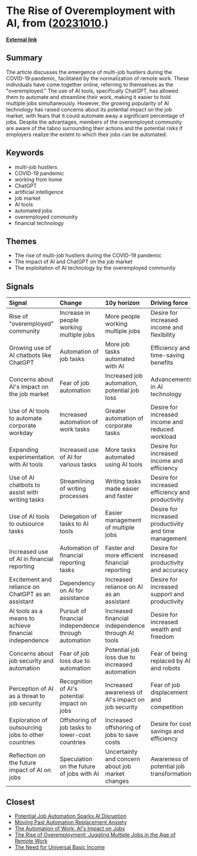 # __The Rise of Overemployment with AI__, from ([20231010](https://kghosh.substack.com/p/20231010).)

__[External link](https://www.vice.com/en/article/v7begx/overemployed-hustlers-exploit-chatgpt-to-take-on-even-more-full-time-jobs)__



## Summary

The article discusses the emergence of multi-job hustlers during the COVID-19 pandemic, facilitated by the normalization of remote work. These individuals have come together online, referring to themselves as the "overemployed." The use of AI tools, specifically ChatGPT, has allowed them to automate and streamline their work, making it easier to hold multiple jobs simultaneously. However, the growing popularity of AI technology has raised concerns about its potential impact on the job market, with fears that it could automate away a significant percentage of jobs. Despite the advantages, members of the overemployed community are aware of the taboo surrounding their actions and the potential risks if employers realize the extent to which their jobs can be automated.

## Keywords

* multi-job hustlers
* COVID-19 pandemic
* working from home
* ChatGPT
* artificial intelligence
* job market
* AI tools
* automated jobs
* overemployed community
* financial technology

## Themes

* The rise of multi-job hustlers during the COVID-19 pandemic
* The impact of AI and ChatGPT on the job market
* The exploitation of AI technology by the overemployed community

## Signals

| Signal                                                | Change                                               | 10y horizon                                        | Driving force                                         |
|:------------------------------------------------------|:-----------------------------------------------------|:---------------------------------------------------|:------------------------------------------------------|
| Rise of "overemployed" community                      | Increase in people working multiple jobs             | More people working multiple jobs                  | Desire for increased income and flexibility           |
| Growing use of AI chatbots like ChatGPT               | Automation of job tasks                              | More job tasks automated with AI                   | Efficiency and time-saving benefits                   |
| Concerns about AI's impact on the job market          | Fear of job automation                               | Increased job automation, potential job loss       | Advancements in AI technology                         |
| Use of AI tools to automate corporate workday         | Increased automation of work tasks                   | Greater automation of corporate tasks              | Desire for increased income and reduced workload      |
| Expanding experimentation with AI tools               | Increased use of AI for various tasks                | More tasks automated using AI tools                | Desire for increased income and efficiency            |
| Use of AI chatbots to assist with writing tasks       | Streamlining of writing processes                    | Writing tasks made easier and faster               | Desire for increased efficiency and productivity      |
| Use of AI tools to outsource tasks                    | Delegation of tasks to AI tools                      | Easier management of multiple jobs                 | Desire for increased productivity and time management |
| Increased use of AI in financial reporting            | Automation of financial reporting tasks              | Faster and more efficient financial reporting      | Desire for increased productivity and accuracy        |
| Excitement and reliance on ChatGPT as an assistant    | Dependency on AI for assistance                      | Increased reliance on AI as an assistant           | Desire for increased support and productivity         |
| AI tools as a means to achieve financial independence | Pursuit of financial independence through automation | Increased financial independence through AI tools  | Desire for increased wealth and freedom               |
| Concerns about job security and automation            | Fear of job loss due to automation                   | Potential job loss due to increased automation     | Fear of being replaced by AI and robots               |
| Perception of AI as a threat to job security          | Recognition of AI's potential impact on jobs         | Increased awareness of AI's impact on job security | Fear of job displacement and competition              |
| Exploration of outsourcing jobs to other countries    | Offshoring of job tasks to lower-cost countries      | Increased offshoring of jobs to save costs         | Desire for cost savings and efficiency                |
| Reflection on the future impact of AI on jobs         | Speculation on the future of jobs with AI            | Uncertainty and concern about job market changes   | Awareness of potential job transformations            |

## Closest

* [Potential Job Automation Sparks AI Disruption](8bf628f811052831ab699f75caeb0205)
* [Moving Past Automation Replacement Anxiety](7e84b45a4f5f2bdecec14572bc5fe323)
* [The Automation of Work: AI's Impact on Jobs](897ed4ea5ae6173e4397f1091ddb7e7e)
* [The Rise of Overemployment: Juggling Multiple Jobs in the Age of Remote Work](6065dd964a2cec5dfc69a3d2a71ab47b)
* [The Need for Universal Basic Income](550efa34f0d3da2d8dc49d97f98859d9)